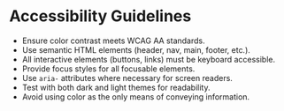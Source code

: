 # Accessibility Guidelines

- Ensure color contrast meets WCAG AA standards.
- Use semantic HTML elements (header, nav, main, footer, etc.).
- All interactive elements (buttons, links) must be keyboard accessible.
- Provide focus styles for all focusable elements.
- Use `aria-` attributes where necessary for screen readers.
- Test with both dark and light themes for readability.
- Avoid using color as the only means of conveying information.
